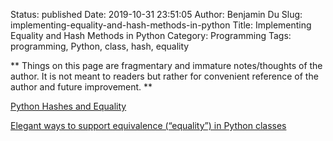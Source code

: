 Status: published
Date: 2019-10-31 23:51:05
Author: Benjamin Du
Slug: implementing-equality-and-hash-methods-in-python
Title: Implementing Equality and Hash Methods in Python
Category: Programming
Tags: programming, Python, class, hash, equality

**
Things on this page are fragmentary and immature notes/thoughts of the author.
It is not meant to readers but rather for convenient reference of the author and future improvement.
**

[Python Hashes and Equality](https://hynek.me/articles/hashes-and-equality/)


[Elegant ways to support equivalence (“equality”) in Python classes](https://stackoverflow.com/questions/390250/elegant-ways-to-support-equivalence-equality-in-python-classes)
